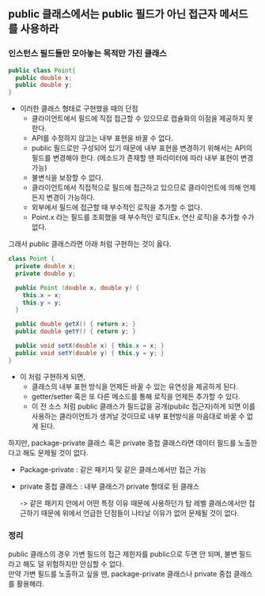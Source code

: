 ## public 클래스에서는 public 필드가 아닌 접근자 메서드를 사용하라

### 인스턴스 필드들만 모아놓는 목적만 가진 클래스
```java
public class Point{
  public double x;
  public double y;
}
```

- 이러한 클래스 형태로 구현했을 때의 단점
  - 클라이언트에서 필드에 직접 접근할 수 있으므로 캡슐화의 이점을 제공하지 못한다.
  - API를 수정하지 않고는 내부 표현을 바꿀 수 없다.
  - public 필드로만 구성되어 있기 때문에 내부 표현을 변경하기 위해서는 API의 필드를 변경해야 한다. (메소드가 존재할 땐 파라미터에 따라 내부 표현이 변경 가능)
  - 불변식을 보장할 수 없다.
  - 클라이언트에서 직접적으로 필드에 접근하고 있으므로 클라이언트에 의해 언제든지 변경이 가능하다.
  - 외부에서 필드에 접근할 때 부수적인 로직을 추가할 수 없다.
  - Point.x 라는 필드를 조회했을 때 부수적인 로직(Ex. 연산 로직)을 추가할 수가 없다.
 

그래서 public 클래스라면 아래 처럼 구현하는 것이 옳다.
```java
class Point {
  private double x;
  private double y;

  public Point (double x, double y) {
    this.x = x;
    this.y = y;
  }

  public double getX() { return x; }
  public double getY() { return y; }

  public void setX(double x) { this.x = x; }
  public void setY(double y) { this.y = y; }
}
```
- 이 처럼 구현하게 되면,
  - 클래스의 내부 표현 방식을 언제든 바꿀 수 있는 유연성을 제공하게 된다.
  - getter/setter 혹은 또 다른 메소드를 통해 로직을 언제든 추가할 수 있다.
  - 이 전 소스 처럼 public 클래스가 필드값을 공개(pubilc 접근자)하게 되면 이를 사용하는 클라이언트가 생겨날 것이므로 내부 표현방식을 마음대로 바꿀 수 없게 된다.

 

 

하지만, package-private 클래스 혹은 private 중첩 클래스라면 데이터 필드를 노출한다고 해도 문제될 것이 없다.
- Package-private : 같은 패키지 및 같은 클래스에서만 접근 가능

- private 중첩 클래스 : 내부 클래스가 private 형태로 된 클래스

  -> 같은 패키지 안에서 어떤 특정 이유 때문에 사용하던가 탑 레벨 클래스에서만 접근하기 때문에 위에서 언급한 단점들이 나타날 이유가 없어 문제될 것이 없다.

 

 

### 정리
public 클래스의 경우 가변 필드의 접근 제한자를 public으로 두면 안 되며, 불변 필드라고 해도 덜 위험하지만 안심할 수 없다. <br>만약 가변 필드를 노출하고 싶을 땐, package-private 클래스나 private 중첩 클래스를 활용해라.